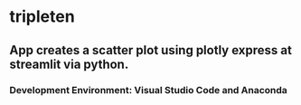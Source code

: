 # tripleten
## App creates a scatter plot using plotly express at streamlit via python.

### Development Environment: Visual Studio Code and Anaconda

